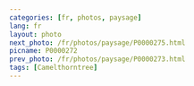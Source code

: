 ```yaml
---
categories: [fr, photos, paysage]
lang: fr
layout: photo
next_photo: /fr/photos/paysage/P0000275.html
picname: P0000272
prev_photo: /fr/photos/paysage/P0000273.html
tags: [Camelthorntree]
---
```

